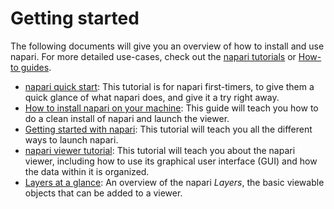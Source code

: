  # Getting started

The following documents will give you an overview of how to install and use
napari. For more detailed use-cases, check out the [napari tutorials](./index)
or [How-to guides](../howtos/index).

- [napari quick start](./fundamentals/quick_start): This tutorial is for napari
first-timers, to give them a quick glance of what napari does, and give it a try
right away.
- [How to install napari on your machine](./fundamentals/installation): This
guide will teach you how to do a clean install of napari and launch the viewer.
- [Getting started with napari](./fundamentals/getting_started): This tutorial
will teach you all the different ways to launch napari.
- [napari viewer tutorial](./fundamentals/viewer): This tutorial will teach you
about the napari viewer, including how to use its graphical user interface (GUI)
and how the data within it is organized.
- [Layers at a glance](../guides/layers): An overview of the napari *Layers*,
the basic viewable objects that can be added to a viewer.